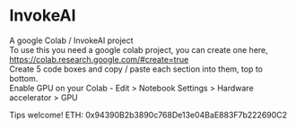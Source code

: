 # InvokeAI
A google Colab / InvokeAI project <br>
To use this you need a google colab project, you can create one here, https://colab.research.google.com/#create=true <br>
Create 5 code boxes and copy / paste each section into them, top to bottom. <br>
Enable GPU on your Colab - Edit > Notebook Settings > Hardware accelerator > GPU <br>

Tips welcome!
ETH: 0x94390B2b3890c768De13e04BaE883F7b222690C2
